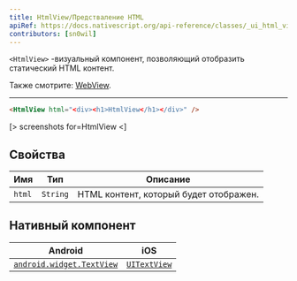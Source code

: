 ```yaml
---
title: HtmlView/Предстваление HTML
apiRef: https://docs.nativescript.org/api-reference/classes/_ui_html_view_.htmlview
contributors: [sn0wil]
---
```


`<HtmlView>` -визуальный компонент, позволяющий отобразить статический HTML контент.

Также смотрите: [WebView](/ru/docs/elements/components/web-view).

---

```html
<HtmlView html="<div><h1>HtmlView</h1></div>" />
```

[> screenshots for=HtmlView <]

## Свойства

| Имя | Тип | Описание |
|------|------|-------------|
| `html` | `String` | HTML контент, который будет отображен.

## Нативный компонент

| Android | iOS |
|---------|-----|
| [`android.widget.TextView`](https://developer.android.com/reference/android/widget/TextView.html) | [`UITextView`](https://developer.apple.com/documentation/uikit/uitextview)